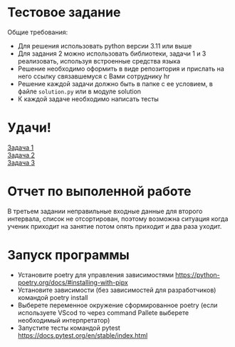 # Тестовое задание  
Общие требования:
- Для решения использовать python версии 3.11 или выше
- Для задания 2 можно использовать библиотеки, задачи 1 и 3 реализовать, используя встроенные средства языка
- Решение необходимо оформить в виде репозитория и прислать на него ссылку связавшемуся с Вами сотруднику hr
- Решение каждой задачи должно быть в папке с ее условием, в файле `solution.py` или в модуле solution 
- К каждой задаче необходимо написать тесты  
# Удачи!

[Задача 1](task1/task1.md)   
[Задача 2](task2/task2.md)  
[Задача 3](task3/task3.md)


# Отчет по выполенной работе
В третьем задании неправильные входные данные для второго интервала, список не отсортирован, поэтому возможна ситуация когда ученик
приходит на занятие потом опять приходит и два раза уходит.
# Запуск программы
- Установите poetry для управления зависимостями https://python-poetry.org/docs/#installing-with-pipx
- Установите зависимости (без зависимостей для разработчиков) командой poetry install
- Выберете переменное окружение сформированное poetry (если используете VScod то через command Pallete выберете необходимый интерпретатор)
- Запустите тесты командой pytest https://docs.pytest.org/en/stable/index.html

